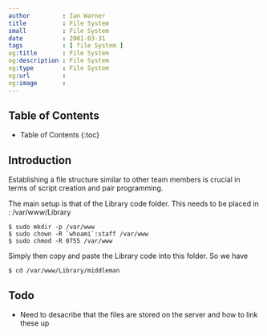 ```yaml
---
author         : Ian Warner
title          : File System
small          : File System
date           : 2001-03-31
tags           : [ file System ]
og:title       : File System
og:description : File System
og:type        : File System
og:url         :
og:image       :
---
```


## Table of Contents

* Table of Contents
{:toc}

## Introduction

Establishing a file structure similar to other team members is crucial in terms
of script creation and pair programming.

The main setup is that of the Library code folder.
This needs to be placed in : /var/www/Library

    $ sudo mkdir -p /var/www
    $ sudo chown -R `whoami`:staff /var/www
    $ sudo chmod -R 0755 /var/www

Simply then copy and paste the Library code into this folder. So we have

    $ cd /var/www/Library/middleman

## Todo

* Need to desacribe that the files are stored on the server and how to link these up